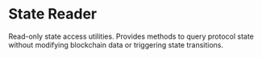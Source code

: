 # State Reader

Read-only state access utilities. Provides methods to query protocol state without modifying blockchain data or triggering state transitions.
